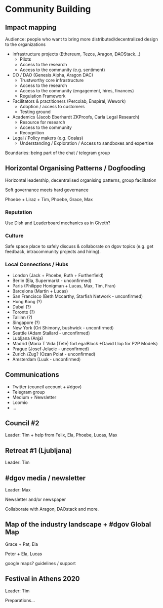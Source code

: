 # Community Building

## Impact mapping

Audience: people who want to bring more distributed/decentralized design to the organizations

* Infrastructure projects \(Ethereum, Tezos, Aragon, DAOStack...\)
  * Pilots
  * Access to the research
  * Access to the community \(e.g. sentiment\)
* DO / DAO \(Genesis Alpha, Aragon DAC\)
  * Trustworthy core infrastructure
  * Access to the research
  * Access to the community \(engagement, hires, finances\)
  * Regulation Framework
* Facilitators & practitioners \(Percolab, Enspiral, Wework\)
  * Adoption / access to customers
  * Testing ground
* Academics \(Jacob Eberhardt ZKProofs, Carla Legal Research\)
  * Resource for research
  * Access to the community
  * Recognition
* Legal / Policy makers \(e.g. Coalas\)
  * Understanding / Exploration / Access to sandboxes and expertise

Boundaries: being part of the chat / telegram group

## Horizontal Organising Patterns / Dogfooding

Horizontal leadership, decentralised organising patterns, group facilitation

Soft governance meets hard governance

Phoebe + Liraz + Tim, Phoebe, Grace, Max

### Reputation

Use Dish and Leaderboard mechanics as in Giveth?

### Culture

Safe space place to safely discuss & collaborate on dgov topics \(e.g. get feedback, intracommunity projects and hiring\).

### Local Connections / Hubs

* London \(Jack + Phoebe, Ruth + Furtherfield\)
* Berlin \(Ela, Supermarkt - unconfirmed\)
* Paris \(Philippe Honigman + Lucas, Max, Tim, Fran\)
* Barcelona \(Martin + Lucas\)
* San Francisco \(Beth Mccarthy, Starfish Network - unconfirmed\)
* Hong Kong \(?\)
* Dubai \(?\)
* Toronto \(?\)
* Tallinn \(?\)
* Singapore \(?\)
* New York \(Ori Shimony, bushwick - unconfirmed\)
* Seattle \(Adam Stallard - unconfirmed\)
* Lubljana \(Anja\)
* Madrid \(Maria T Vida \(Tete\) forLegalBlock +David Llop for P2P Models\)
* Prague \(Josef Jelacic - unconfirmed\)
* Zurich /Zug? \(Ozan Polat - unconfirmed\)
* Amsterdam \(Luuk - unconfirmed\)

## Communications

* Twitter \(council account + \#dgov\)
* Telegram group
* Medium + Newsletter
* Loomio
* ...

### 

## Council \#2

Leader: Tim  + help from Felix, Ela, Phoebe, Lucas, Max

## Retreat \#1 \(Ljubljana\)

Leader: Tim

## \#dgov media / newsletter

Leader: Max

Newsletter and/or newspaper

Collaborate with Aragon, DAOstack and more.

## Map of the industry landscape + \#dgov Global Map

Grace + Pat, Ela

Peter + Ela, Lucas

google maps? guidelines / support

## Festival in Athens 2020

Leader: Tim

Preparations...

